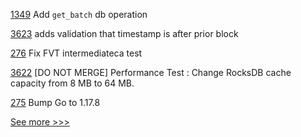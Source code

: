 
[1349](https://github.com/hyperledger/grid/pull/1349) Add `get_batch` db operation

[3623](https://github.com/hyperledger/besu/pull/3623) adds validation that timestamp is after prior block

[276](https://github.com/hyperledger/fabric-ca/pull/276) Fix FVT intermediateca test

[3622](https://github.com/hyperledger/besu/pull/3622) [DO NOT MERGE] Performance Test : Change RocksDB cache capacity from 8 MB to 64 MB.

[275](https://github.com/hyperledger/fabric-ca/pull/275) Bump Go to 1.17.8


[See more >>>](https://start-here.hyperledger.org/pull-requests)

